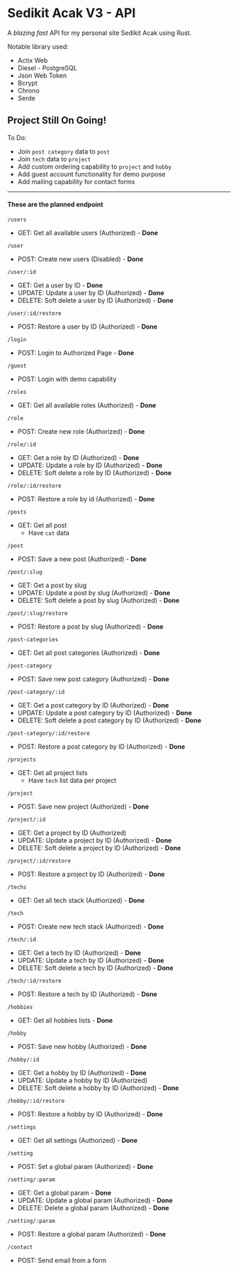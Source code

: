 
# Sedikit Acak V3 - API

A *blazing fast* API for my personal site Sedikit Acak using Rust.

Notable library used:

- Actix Web
- Diesel - PostgreSQL
- Json Web Token
- Bcrypt
- Chrono
- Serde

**Project Still On Going!**
---

To Do:
- Join `post category` data to `post`
- Join `tech` data to `project`
- Add custom ordering capability to `project` and `hobby`
- Add guest account functionality for demo purpose
- Add mailing capability for contact forms

---

#### These are the planned endpoint

`/users`
- GET: Get all available users (Authorized) - **Done**

`/user`
- POST: Create new users (Disabled) - **Done**

`/user/:id`
- GET: Get a user by ID - **Done**
- UPDATE: Update a user by ID (Authorized) - **Done**
- DELETE: Soft delete a user by ID (Authorized) - **Done**

`/user/:id/restore`
- POST: Restore a user by ID (Authorized) - **Done**

`/login`
- POST: Login to Authorized Page - **Done**

`/guest`
- POST: Login with demo capability

`/roles`
- GET: Get all available roles (Authorized) - **Done**

`/role`
- POST: Create new role (Authorized) - **Done**

`/role/:id`
- GET: Get a role by ID (Authorized) - **Done**
- UPDATE: Update a role by ID  (Authorized) - **Done**
- DELETE: Soft delete a role by ID  (Authorized) - **Done**

`/role/:id/restore`
- POST: Restore a role by id (Authorized) - **Done**

`/posts`
- GET: Get all post
    - Have `cat` data

`/post`
- POST: Save a new post (Authorized) - **Done**

`/post/:slug`
- GET: Get a post by slug
- UPDATE: Update a post by slug  (Authorized) - **Done**
- DELETE: Soft delete a post by slug  (Authorized) - **Done**

`/post/:slug/restore`
- POST: Restore a post by slug (Authorized) - **Done**

`/post-categories`
- GET: Get all post categories (Authorized) - **Done**

`/post-category`
- POST: Save new post category (Authorized) - **Done**

`/post-category/:id`
- GET: Get a post category by ID  (Authorized) - **Done**
- UPDATE: Update a post category by ID  (Authorized) - **Done**
- DELETE: Soft delete a post category by ID  (Authorized) - **Done**

`/post-category/:id/restore`
- POST: Restore a post category by ID (Authorized) - **Done**

`/projects`
- GET: Get all project lists
    - Have `tech` list data per project

`/project`
- POST: Save new project (Authorized) - **Done**

`/project/:id`
- GET: Get a project by ID (Authorized)
- UPDATE: Update a project by ID  (Authorized) - **Done**
- DELETE: Soft delete a project by ID  (Authorized) - **Done**

`/project/:id/restore`
- POST: Restore a project by ID (Authorized) - **Done**

`/techs`
- GET: Get all tech stack (Authorized) - **Done**

`/tech`
- POST: Create new tech stack (Authorized) - **Done**

`/tech/:id`
- GET: Get a tech by ID (Authorized) - **Done**
- UPDATE: Update a tech by ID  (Authorized) - **Done**
- DELETE: Soft delete a tech by ID  (Authorized) - **Done**

`/tech/:id/restore`
- POST: Restore a tech by ID (Authorized) - **Done**

`/hobbies`
- GET: Get all hobbies lists - **Done**

`/hobby`
- POST: Save new hobby (Authorized) - **Done**

`/hobby/:id`
- GET: Get a hobby by ID (Authorized) - **Done**
- UPDATE: Update a hobby by ID  (Authorized)
- DELETE: Soft delete a hobby by ID  (Authorized) - **Done**

`/hobby/:id/restore`
- POST: Restore a hobby by ID (Authorized) - **Done**

`/settings`
- GET: Get all settings (Authorized) - **Done**

`/setting`
- POST: Set a global param  (Authorized) - **Done**

`/setting/:param`
- GET: Get a global param - **Done**
- UPDATE: Update a global param  (Authorized) - **Done**
- DELETE: Delete a global param  (Authorized) - **Done**

`/setting/:param`
- POST: Restore a global param (Authorized) - **Done**

`/contact`
- POST: Send email from a form
